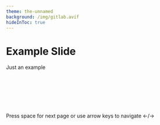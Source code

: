 ```yaml
---
theme: the-unnamed
background: /img/gitlab.avif
hideInToc: true
---
```


# Example Slide

Just an example
<br>
<br>
<br>
<br>
<br>
<br>
<br>
<p>Press space for next page or use arrow keys to navigate ←/→</p>


<!--
The last comment block of each slide will be treated as slide notes. It will be visible and editable in Presenter Mode along with the slide. [Read more in the docs](https://sli.dev/guide/syntax.html#notes)
-->
